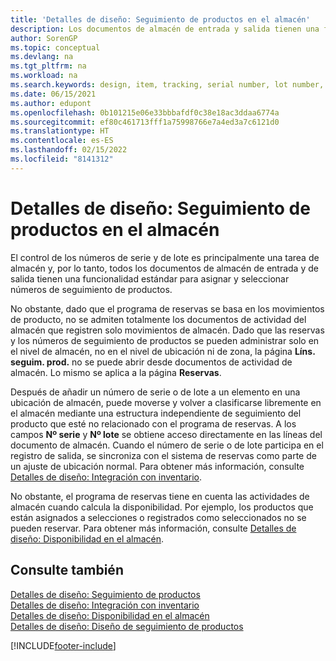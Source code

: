 ```yaml
---
title: 'Detalles de diseño: Seguimiento de productos en el almacén'
description: Los documentos de almacén de entrada y salida tienen una funcionalidad estándar para asignar y seleccionar números de seguimiento de artículos.
author: SorenGP
ms.topic: conceptual
ms.devlang: na
ms.tgt_pltfrm: na
ms.workload: na
ms.search.keywords: design, item, tracking, serial number, lot number, outbound documents
ms.date: 06/15/2021
ms.author: edupont
ms.openlocfilehash: 0b101215e06e33bbbafdf0c38e18ac3ddaa6774a
ms.sourcegitcommit: ef80c461713fff1a75998766e7a4ed3a7c6121d0
ms.translationtype: HT
ms.contentlocale: es-ES
ms.lasthandoff: 02/15/2022
ms.locfileid: "8141312"
---
```

# <a name="design-details-item-tracking-in-the-warehouse"></a>Detalles de diseño: Seguimiento de productos en el almacén
El control de los números de serie y de lote es principalmente una tarea de almacén y, por lo tanto, todos los documentos de almacén de entrada y de salida tienen una funcionalidad estándar para asignar y seleccionar números de seguimiento de productos.  

No obstante, dado que el programa de reservas se basa en los movimientos de producto, no se admiten totalmente los documentos de actividad del almacén que registren solo movimientos de almacén. Dado que las reservas y los números de seguimiento de productos se pueden administrar solo en el nivel de almacén, no en el nivel de ubicación ni de zona, la página **Líns. seguim. prod.** no se puede abrir desde documentos de actividad de almacén. Lo mismo se aplica a la página **Reservas**.  

Después de añadir un número de serie o de lote a un elemento en una ubicación de almacén, puede moverse y volver a clasificarse libremente en el almacén mediante una estructura independiente de seguimiento del producto que esté no relacionado con el programa de reservas. A los campos **Nº serie** y **Nº lote** se obtiene acceso directamente en las líneas del documento de almacén. Cuando el número de serie o de lote participa en el registro de salida, se sincroniza con el sistema de reservas como parte de un ajuste de ubicación normal. Para obtener más información, consulte [Detalles de diseño: Integración con inventario](design-details-integration-with-inventory.md).  

No obstante, el programa de reservas tiene en cuenta las actividades de almacén cuando calcula la disponibilidad. Por ejemplo, los productos que están asignados a selecciones o registrados como seleccionados no se pueden reservar. Para obtener más información, consulte [Detalles de diseño: Disponibilidad en el almacén](design-details-availability-in-the-warehouse.md).

## <a name="see-also"></a>Consulte también  
[Detalles de diseño: Seguimiento de productos](design-details-item-tracking.md)  
[Detalles de diseño: Integración con inventario](design-details-integration-with-inventory.md)  
[Detalles de diseño: Disponibilidad en el almacén](design-details-availability-in-the-warehouse.md)  
[Detalles de diseño: Diseño de seguimiento de productos](design-details-item-tracking-design.md)


[!INCLUDE[footer-include](includes/footer-banner.md)]